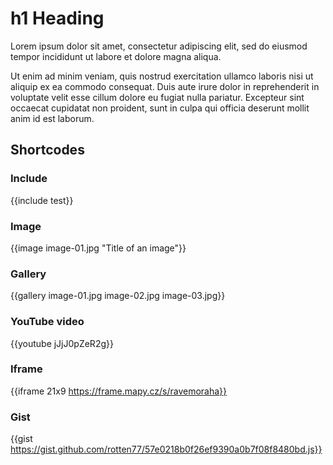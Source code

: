 # h1 Heading

Lorem ipsum dolor sit amet, consectetur adipiscing elit, sed do eiusmod tempor incididunt ut labore et dolore magna aliqua.


Ut enim ad minim veniam, quis nostrud exercitation ullamco laboris nisi ut aliquip ex ea commodo consequat. Duis aute irure dolor in reprehenderit in voluptate velit esse cillum dolore eu fugiat nulla pariatur. Excepteur sint occaecat cupidatat non proident, sunt in culpa qui officia deserunt mollit anim id est laborum.

## Shortcodes

### Include

{{include test}}

### Image

{{image image-01.jpg "Title of an image"}}

### Gallery

{{gallery image-01.jpg image-02.jpg image-03.jpg}}

### YouTube video

{{youtube jJjJ0pZeR2g}}

### Iframe

{{iframe 21x9 https://frame.mapy.cz/s/ravemoraha}}

### Gist

{{gist https://gist.github.com/rotten77/57e0218b0f26ef9390a0b7f08f8480bd.js}}